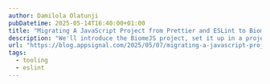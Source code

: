 ```yaml
---
author: Damilola Olatunji
pubDatetime: 2025-05-14T16:40:00+01:00
title: "Migrating A JavaScript Project from Prettier and ESLint to BiomeJS"
description: "We'll introduce the BiomeJS project, set it up in a project, and help you decide if you should migrate from Prettier or ESLint to Biome."
url: "https://blog.appsignal.com/2025/05/07/migrating-a-javascript-project-from-prettier-and-eslint-to-biomejs.html"
tags:
  - tooling
  - eslint
---
```

